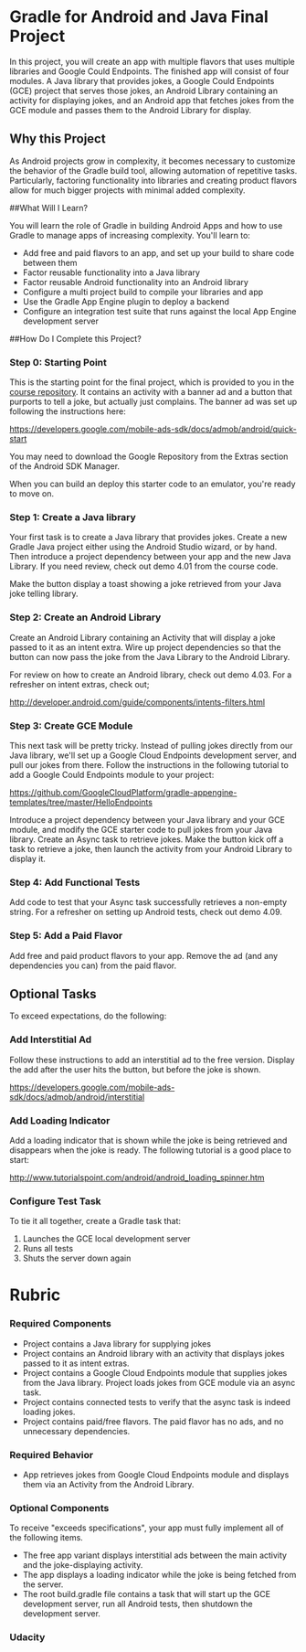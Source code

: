 # Gradle for Android and Java Final Project

In this project, you will create an app with multiple flavors that uses
multiple libraries and Google Could Endpoints. The finished app will consist
of four modules. A Java library that provides jokes, a Google Could Endpoints
(GCE) project that serves those jokes, an Android Library containing an
activity for displaying jokes, and an Android app that fetches jokes from the
GCE module and passes them to the Android Library for display.

## Why this Project

As Android projects grow in complexity, it becomes necessary to customize the
behavior of the Gradle build tool, allowing automation of repetitive tasks.
Particularly, factoring functionality into libraries and creating product
flavors allow for much bigger projects with minimal added complexity.

##What Will I Learn?

You will learn the role of Gradle in building Android Apps and how to use Gradle to manage apps of increasing complexity. You'll learn to:

* Add free and paid flavors to an app, and set up your build to share code between them
* Factor reusable functionality into a Java library
* Factor reusable Android functionality into an Android library
* Configure a multi project build to compile your libraries and app
* Use the Gradle App Engine plugin to deploy a backend
* Configure an integration test suite that runs against the local App Engine development server

##How Do I Complete this Project?

### Step 0: Starting Point

This is the starting point for the final project, which is provided to you in the [course repository](https://github.com/udacity/ud867/tree/master/FinalProject).
It contains an activity with a banner ad and a button that purports to tell a
joke, but actually just complains. The banner ad was set up following the
instructions here:

https://developers.google.com/mobile-ads-sdk/docs/admob/android/quick-start

You may need to download the Google Repository from the Extras section of the
Android SDK Manager.

When you can build an deploy this starter code to an emulator, you're ready to
move on.

### Step 1: Create a Java library

Your first task is to create a Java library that provides jokes. Create a new
Gradle Java project either using the Android Studio wizard, or by hand. Then
introduce a project dependency between your app and the new Java Library. If
you need review, check out demo 4.01 from the course code.

Make the button display a toast showing a joke retrieved from your Java joke
telling library.

### Step 2: Create an Android Library

Create an Android Library containing an Activity that will display a joke
passed to it as an intent extra. Wire up project dependencies so that the
button can now pass the joke from the Java Library to the Android Library.

For review on how to create an Android library, check out demo 4.03. For a
refresher on intent extras, check out;

http://developer.android.com/guide/components/intents-filters.html

### Step 3: Create GCE Module

This next task will be pretty tricky. Instead of pulling jokes directly from
our Java library, we'll set up a Google Cloud Endpoints development server,
and pull our jokes from there. Follow the instructions in the following
tutorial to add a Google Could Endpoints module to your project:

https://github.com/GoogleCloudPlatform/gradle-appengine-templates/tree/master/HelloEndpoints

Introduce a project dependency between your Java library and your GCE module,
and modify the GCE starter code to pull jokes from your Java library. Create
an Async task to retrieve jokes. Make the button kick off a task to retrieve a
joke, then launch the activity from your Android Library to display it.

### Step 4: Add Functional Tests

Add code to test that your Async task successfully retrieves a non-empty
string. For a refresher on setting up Android tests, check out demo 4.09.

### Step 5: Add a Paid Flavor

Add free and paid product flavors to your app. Remove the ad (and any
dependencies you can) from the paid flavor.

## Optional Tasks

To exceed expectations, do the following:

### Add Interstitial Ad

Follow these instructions to add an interstitial ad to the free version.
Display the add after the user hits the button, but before the joke is shown.

https://developers.google.com/mobile-ads-sdk/docs/admob/android/interstitial

### Add Loading Indicator

Add a loading indicator that is shown while the joke is being retrieved and
disappears when the joke is ready. The following tutorial is a good place to
start:

http://www.tutorialspoint.com/android/android_loading_spinner.htm

### Configure Test Task

To tie it all together, create a Gradle task that:

1. Launches the GCE local development server
2. Runs all tests
3. Shuts the server down again

# Rubric

### Required Components

* Project contains a Java library for supplying jokes
* Project contains an Android library with an activity that displays jokes passed to it as intent extras.
* Project contains a Google Cloud Endpoints module that supplies jokes from the Java library. Project loads jokes from GCE module via an async task.
* Project contains connected tests to verify that the async task is indeed loading jokes.
* Project contains paid/free flavors. The paid flavor has no ads, and no unnecessary dependencies.

### Required Behavior

* App retrieves jokes from Google Cloud Endpoints module and displays them via an Activity from the Android Library.

### Optional Components

To receive "exceeds specifications", your app must fully implement all of the following items.

* The free app variant displays interstitial ads between the main activity and the joke-displaying activity.
* The app displays a loading indicator while the joke is being fetched from the server.
* The root build.gradle file contains a task that will start up the GCE development server, run all Android tests, then shutdown the development server.

### Udacity
